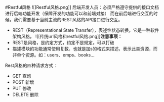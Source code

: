 #Restful风格
![[Restful风格.png]]
后端开发人员：必须严格遵守提供的接口文档进行后端功能开发（保障开发的功能可以和前端对接）
而在前后端进行交互的时候，我们需要基于当前主流的REST风格的API接口进行交互。

- REST（Representational State Transfer），表述性状态转换，它是一种软件架构风格。
![[传统url风格和restful风格.png]]**注意事项：**
- REST是风格，是约定方式，约定不是规定，可以打破
- 描述模块的功能通常使用复数，也就是加s的格式来描述，表示此类资源，而非单个资源。如：users、emps、books…

Rest风格的四种请求方式：
- GET 查询
- POST 新增
- PUT 修改
- DELETE 删除